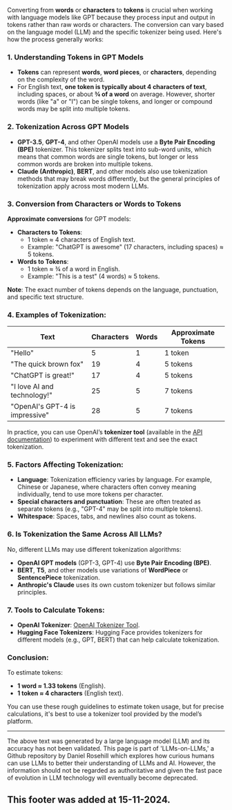 Converting from **words** or **characters** to **tokens** is crucial when working with language models like GPT because they process input and output in tokens rather than raw words or characters. The conversion can vary based on the language model (LLM) and the specific tokenizer being used. Here's how the process generally works:

### 1. Understanding Tokens in GPT Models

- **Tokens** can represent **words**, **word pieces**, or **characters**, depending on the complexity of the word.
- For English text, **one token is typically about 4 characters of text**, including spaces, or about **¾ of a word** on average. However, shorter words (like "a" or "I") can be single tokens, and longer or compound words may be split into multiple tokens.

### 2. Tokenization Across GPT Models

- **GPT-3.5**, **GPT-4**, and other OpenAI models use a **Byte Pair Encoding (BPE)** tokenizer. This tokenizer splits text into sub-word units, which means that common words are single tokens, but longer or less common words are broken into multiple tokens.
- **Claude (Anthropic)**, **BERT**, and other models also use tokenization methods that may break words differently, but the general principles of tokenization apply across most modern LLMs.

### 3. Conversion from Characters or Words to Tokens

**Approximate conversions** for GPT models:

- **Characters to Tokens**:
  - 1 token ≈ 4 characters of English text.
  - Example: "ChatGPT is awesome" (17 characters, including spaces) ≈ 5 tokens.
- **Words to Tokens**:
  - 1 token ≈ ¾ of a word in English.
  - Example: "This is a test" (4 words) ≈ 5 tokens.

**Note**: The exact number of tokens depends on the language, punctuation, and specific text structure.

### 4. Examples of Tokenization:

| **Text**                       | **Characters** | **Words** | **Approximate Tokens** |
| ------------------------------ | -------------- | --------- | ---------------------- |
| "Hello"                        | 5              | 1         | 1 token                |
| "The quick brown fox"          | 19             | 4         | 5 tokens               |
| "ChatGPT is great!"            | 17             | 4         | 5 tokens               |
| "I love AI and technology!"    | 25             | 5         | 7 tokens               |
| "OpenAI's GPT-4 is impressive" | 28             | 5         | 7 tokens               |

In practice, you can use OpenAI’s **tokenizer tool** (available in the [API documentation](https://platform.openai.com/tokenizer)) to experiment with different text and see the exact tokenization.

### 5. Factors Affecting Tokenization:

- **Language**: Tokenization efficiency varies by language. For example, Chinese or Japanese, where characters often convey meaning individually, tend to use more tokens per character.
- **Special characters and punctuation**: These are often treated as separate tokens (e.g., "GPT-4" may be split into multiple tokens).
- **Whitespace**: Spaces, tabs, and newlines also count as tokens.

### 6. Is Tokenization the Same Across All LLMs?

No, different LLMs may use different tokenization algorithms:

- **OpenAI GPT models** (GPT-3, GPT-4) use **Byte Pair Encoding (BPE)**.
- **BERT**, **T5**, and other models use variations of **WordPiece** or **SentencePiece** tokenization.
- **Anthropic's Claude** uses its own custom tokenizer but follows similar principles.

### 7. Tools to Calculate Tokens:

- **OpenAI Tokenizer**: [OpenAI Tokenizer Tool](https://platform.openai.com/tokenizer).
- **Hugging Face Tokenizers**: Hugging Face provides tokenizers for different models (e.g., GPT, BERT) that can help calculate tokenization.

### Conclusion:

To estimate tokens:

- **1 word ≈ 1.33 tokens** (English).
- **1 token ≈ 4 characters** (English text).

You can use these rough guidelines to estimate token usage, but for precise calculations, it's best to use a tokenizer tool provided by the model’s platform.

---

The above text was generated by a large language model (LLM) and its accuracy has not been validated. This page is part of 'LLMs-on-LLMs,' a Github repository by Daniel Rosehill which explores how curious humans can use LLMs to better their understanding of LLMs and AI. However, the information should not be regarded as authoritative and given the fast pace of evolution in LLM technology will eventually become deprecated. 

This footer was added at 15-11-2024.
---